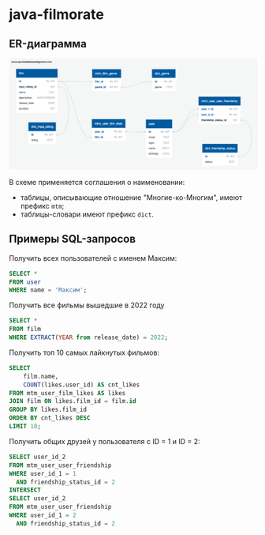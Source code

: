 # java-filmorate

## ER-диаграмма

![er-model](er-model.png)

В схеме применяется соглашения о наименовании:

* таблицы, описывающие отношение "Многие-ко-Многим", имеют префикс `mtm`;
* таблицы-словари имеют префикс `dict`.

## Примеры SQL-запросов

Получить всех пользователей с именем Максим:

```sql
SELECT *
FROM user 
WHERE name = 'Максим';
```

Получить все фильмы вышедшие в 2022 году

```sql
SELECT *
FROM film 
WHERE EXTRACT(YEAR from release_date) = 2022;
```

Получить топ 10 самых лайкнутых фильмов:

```sql
SELECT 
    film.name,
    COUNT(likes.user_id) AS cnt_likes
FROM mtm_user_film_likes AS likes
JOIN film ON likes.film_id = film.id
GROUP BY likes.film_id
ORDER BY cnt_likes DESC
LIMIT 10;
```

Получить общих друзей у пользователя с ID = 1 и ID = 2:

```sql
SELECT user_id_2
FROM mtm_user_user_friendship
WHERE user_id_1 = 1
  AND friendship_status_id = 2
INTERSECT
SELECT user_id_2
FROM mtm_user_user_friendship
WHERE user_id_1 = 2
  AND friendship_status_id = 2
```